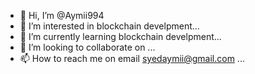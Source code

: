 - 👋 Hi, I’m @Aymii994
- 👀 I’m interested in blockchain develpment...
- 🌱 I’m currently learning blockchain develpment...
- 💞️ I’m looking to collaborate on ...
- 📫 How to reach me on email syedaymii@gmail.com ...

<!---
Aymii994/Aymii994 is a ✨ special ✨ repository because its `README.md` (this file) appears on your GitHub profile.
You can click the Preview link to take a look at your changes.
--->

